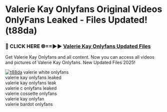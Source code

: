 # Valerie Kay Onlyfans Original Videos 0nlyFans Leaked - Files Updated! (t88da)

<h3>🔴 CLICK HERE 🌐==►► <a href="https://best4dudes.click/HH4t6V" rel="nofollow">Valerie Kay Onlyfans Updated Files</a></h3>

Get Valerie Kay Onlyfans and all content. Now you can access all videos and pictures of Valerie Kay Onlyfans. New Updated Files 2025!

[![t88da](https://github.com/user-attachments/assets/8c521d6e-e6e3-4a75-9320-d58ab9d79d5b)](https://best4dudes.click/HH4t6V)
valerie white onlyfans<br>
valerie kay onlyfans leaked<br>
valerie kay onlyfans leak<br>
valerie c onlyfans leaked<br>
valerie cossette onlyfans<br>
valerie kay onlyfan<br>
valerie bardot onlyfans